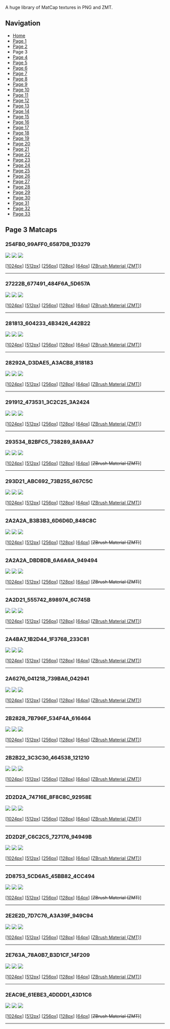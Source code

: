 A huge library of MatCap textures in PNG and ZMT.


## Navigation
* [Home](/)
* [Page 1](PAGE-1.md)
* [Page 2](PAGE-2.md)
* Page 3
* [Page 4](PAGE-4.md)
* [Page 5](PAGE-5.md)
* [Page 6](PAGE-6.md)
* [Page 7](PAGE-7.md)
* [Page 8](PAGE-8.md)
* [Page 9](PAGE-9.md)
* [Page 10](PAGE-10.md)
* [Page 11](PAGE-11.md)
* [Page 12](PAGE-12.md)
* [Page 13](PAGE-13.md)
* [Page 14](PAGE-14.md)
* [Page 15](PAGE-15.md)
* [Page 16](PAGE-16.md)
* [Page 17](PAGE-17.md)
* [Page 18](PAGE-18.md)
* [Page 19](PAGE-19.md)
* [Page 20](PAGE-20.md)
* [Page 21](PAGE-21.md)
* [Page 22](PAGE-22.md)
* [Page 23](PAGE-23.md)
* [Page 24](PAGE-24.md)
* [Page 25](PAGE-25.md)
* [Page 26](PAGE-26.md)
* [Page 27](PAGE-27.md)
* [Page 28](PAGE-28.md)
* [Page 29](PAGE-29.md)
* [Page 30](PAGE-30.md)
* [Page 31](PAGE-31.md)
* [Page 32](PAGE-32.md)
* [Page 33](PAGE-33.md)
## Page 3 Matcaps
### 254FB0_99AFF0_6587D8_1D3279
![](preview/254FB0_99AFF0_6587D8_1D3279-preview.png)
![](thumbnail/254FB0_99AFF0_6587D8_1D3279.jpg)
![](palette/254FB0_99AFF0_6587D8_1D3279-palette.png)

[[1024px](https://github.com/nidorx/matcaps/raw/master/1024/254FB0_99AFF0_6587D8_1D3279.png)]
[[512px](https://github.com/nidorx/matcaps/raw/master/512/254FB0_99AFF0_6587D8_1D3279-512px.png)]
[[256px](https://github.com/nidorx/matcaps/raw/master/256/254FB0_99AFF0_6587D8_1D3279-256px.png)]
[[128px](https://github.com/nidorx/matcaps/raw/master/128/254FB0_99AFF0_6587D8_1D3279-128px.png)]
[[64px](https://github.com/nidorx/matcaps/raw/master/64/254FB0_99AFF0_6587D8_1D3279-64px.png)]
[[ZBrush Material (ZMT)](https://github.com/nidorx/matcaps/raw/master/zmt/254FB0_99AFF0_6587D8_1D3279.zmt)]

---
### 27222B_677491_484F6A_5D657A
![](preview/27222B_677491_484F6A_5D657A-preview.png)
![](thumbnail/27222B_677491_484F6A_5D657A.jpg)
![](palette/27222B_677491_484F6A_5D657A-palette.png)

[[1024px](https://github.com/nidorx/matcaps/raw/master/1024/27222B_677491_484F6A_5D657A.png)]
[[512px](https://github.com/nidorx/matcaps/raw/master/512/27222B_677491_484F6A_5D657A-512px.png)]
[[256px](https://github.com/nidorx/matcaps/raw/master/256/27222B_677491_484F6A_5D657A-256px.png)]
[[128px](https://github.com/nidorx/matcaps/raw/master/128/27222B_677491_484F6A_5D657A-128px.png)]
[[64px](https://github.com/nidorx/matcaps/raw/master/64/27222B_677491_484F6A_5D657A-64px.png)]
[[ZBrush Material (ZMT)](https://github.com/nidorx/matcaps/raw/master/zmt/27222B_677491_484F6A_5D657A.zmt)]

---
### 281813_604233_4B3426_442B22
![](preview/281813_604233_4B3426_442B22-preview.png)
![](thumbnail/281813_604233_4B3426_442B22.jpg)
![](palette/281813_604233_4B3426_442B22-palette.png)

[[1024px](https://github.com/nidorx/matcaps/raw/master/1024/281813_604233_4B3426_442B22.png)]
[[512px](https://github.com/nidorx/matcaps/raw/master/512/281813_604233_4B3426_442B22-512px.png)]
[[256px](https://github.com/nidorx/matcaps/raw/master/256/281813_604233_4B3426_442B22-256px.png)]
[[128px](https://github.com/nidorx/matcaps/raw/master/128/281813_604233_4B3426_442B22-128px.png)]
[[64px](https://github.com/nidorx/matcaps/raw/master/64/281813_604233_4B3426_442B22-64px.png)]
[[ZBrush Material (ZMT)](https://github.com/nidorx/matcaps/raw/master/zmt/281813_604233_4B3426_442B22.zmt)]

---
### 28292A_D3DAE5_A3ACB8_818183
![](preview/28292A_D3DAE5_A3ACB8_818183-preview.png)
![](thumbnail/28292A_D3DAE5_A3ACB8_818183.jpg)
![](palette/28292A_D3DAE5_A3ACB8_818183-palette.png)

[[1024px](https://github.com/nidorx/matcaps/raw/master/1024/28292A_D3DAE5_A3ACB8_818183.png)]
[[512px](https://github.com/nidorx/matcaps/raw/master/512/28292A_D3DAE5_A3ACB8_818183-512px.png)]
[[256px](https://github.com/nidorx/matcaps/raw/master/256/28292A_D3DAE5_A3ACB8_818183-256px.png)]
[[128px](https://github.com/nidorx/matcaps/raw/master/128/28292A_D3DAE5_A3ACB8_818183-128px.png)]
[[64px](https://github.com/nidorx/matcaps/raw/master/64/28292A_D3DAE5_A3ACB8_818183-64px.png)]
[[ZBrush Material (ZMT)](https://github.com/nidorx/matcaps/raw/master/zmt/28292A_D3DAE5_A3ACB8_818183.zmt)]

---
### 291912_473531_3C2C25_3A2424
![](preview/291912_473531_3C2C25_3A2424-preview.png)
![](thumbnail/291912_473531_3C2C25_3A2424.jpg)
![](palette/291912_473531_3C2C25_3A2424-palette.png)

[[1024px](https://github.com/nidorx/matcaps/raw/master/1024/291912_473531_3C2C25_3A2424.png)]
[[512px](https://github.com/nidorx/matcaps/raw/master/512/291912_473531_3C2C25_3A2424-512px.png)]
[[256px](https://github.com/nidorx/matcaps/raw/master/256/291912_473531_3C2C25_3A2424-256px.png)]
[[128px](https://github.com/nidorx/matcaps/raw/master/128/291912_473531_3C2C25_3A2424-128px.png)]
[[64px](https://github.com/nidorx/matcaps/raw/master/64/291912_473531_3C2C25_3A2424-64px.png)]
[[ZBrush Material (ZMT)](https://github.com/nidorx/matcaps/raw/master/zmt/291912_473531_3C2C25_3A2424.zmt)]

---
### 293534_B2BFC5_738289_8A9AA7
![](preview/293534_B2BFC5_738289_8A9AA7-preview.png)
![](thumbnail/293534_B2BFC5_738289_8A9AA7.jpg)
![](palette/293534_B2BFC5_738289_8A9AA7-palette.png)

[[1024px](https://github.com/nidorx/matcaps/raw/master/1024/293534_B2BFC5_738289_8A9AA7.png)]
[[512px](https://github.com/nidorx/matcaps/raw/master/512/293534_B2BFC5_738289_8A9AA7-512px.png)]
[[256px](https://github.com/nidorx/matcaps/raw/master/256/293534_B2BFC5_738289_8A9AA7-256px.png)]
[[128px](https://github.com/nidorx/matcaps/raw/master/128/293534_B2BFC5_738289_8A9AA7-128px.png)]
[[64px](https://github.com/nidorx/matcaps/raw/master/64/293534_B2BFC5_738289_8A9AA7-64px.png)]
[~~ZBrush Material (ZMT)~~]

---
### 293D21_ABC692_73B255_667C5C
![](preview/293D21_ABC692_73B255_667C5C-preview.png)
![](thumbnail/293D21_ABC692_73B255_667C5C.jpg)
![](palette/293D21_ABC692_73B255_667C5C-palette.png)

[[1024px](https://github.com/nidorx/matcaps/raw/master/1024/293D21_ABC692_73B255_667C5C.png)]
[[512px](https://github.com/nidorx/matcaps/raw/master/512/293D21_ABC692_73B255_667C5C-512px.png)]
[[256px](https://github.com/nidorx/matcaps/raw/master/256/293D21_ABC692_73B255_667C5C-256px.png)]
[[128px](https://github.com/nidorx/matcaps/raw/master/128/293D21_ABC692_73B255_667C5C-128px.png)]
[[64px](https://github.com/nidorx/matcaps/raw/master/64/293D21_ABC692_73B255_667C5C-64px.png)]
[[ZBrush Material (ZMT)](https://github.com/nidorx/matcaps/raw/master/zmt/293D21_ABC692_73B255_667C5C.zmt)]

---
### 2A2A2A_B3B3B3_6D6D6D_848C8C
![](preview/2A2A2A_B3B3B3_6D6D6D_848C8C-preview.png)
![](thumbnail/2A2A2A_B3B3B3_6D6D6D_848C8C.jpg)
![](palette/2A2A2A_B3B3B3_6D6D6D_848C8C-palette.png)

[[1024px](https://github.com/nidorx/matcaps/raw/master/1024/2A2A2A_B3B3B3_6D6D6D_848C8C.png)]
[[512px](https://github.com/nidorx/matcaps/raw/master/512/2A2A2A_B3B3B3_6D6D6D_848C8C-512px.png)]
[[256px](https://github.com/nidorx/matcaps/raw/master/256/2A2A2A_B3B3B3_6D6D6D_848C8C-256px.png)]
[[128px](https://github.com/nidorx/matcaps/raw/master/128/2A2A2A_B3B3B3_6D6D6D_848C8C-128px.png)]
[[64px](https://github.com/nidorx/matcaps/raw/master/64/2A2A2A_B3B3B3_6D6D6D_848C8C-64px.png)]
[~~ZBrush Material (ZMT)~~]

---
### 2A2A2A_DBDBDB_6A6A6A_949494
![](preview/2A2A2A_DBDBDB_6A6A6A_949494-preview.png)
![](thumbnail/2A2A2A_DBDBDB_6A6A6A_949494.jpg)
![](palette/2A2A2A_DBDBDB_6A6A6A_949494-palette.png)

[[1024px](https://github.com/nidorx/matcaps/raw/master/1024/2A2A2A_DBDBDB_6A6A6A_949494.png)]
[[512px](https://github.com/nidorx/matcaps/raw/master/512/2A2A2A_DBDBDB_6A6A6A_949494-512px.png)]
[[256px](https://github.com/nidorx/matcaps/raw/master/256/2A2A2A_DBDBDB_6A6A6A_949494-256px.png)]
[[128px](https://github.com/nidorx/matcaps/raw/master/128/2A2A2A_DBDBDB_6A6A6A_949494-128px.png)]
[[64px](https://github.com/nidorx/matcaps/raw/master/64/2A2A2A_DBDBDB_6A6A6A_949494-64px.png)]
[~~ZBrush Material (ZMT)~~]

---
### 2A2D21_555742_898974_6C745B
![](preview/2A2D21_555742_898974_6C745B-preview.png)
![](thumbnail/2A2D21_555742_898974_6C745B.jpg)
![](palette/2A2D21_555742_898974_6C745B-palette.png)

[[1024px](https://github.com/nidorx/matcaps/raw/master/1024/2A2D21_555742_898974_6C745B.png)]
[[512px](https://github.com/nidorx/matcaps/raw/master/512/2A2D21_555742_898974_6C745B-512px.png)]
[[256px](https://github.com/nidorx/matcaps/raw/master/256/2A2D21_555742_898974_6C745B-256px.png)]
[[128px](https://github.com/nidorx/matcaps/raw/master/128/2A2D21_555742_898974_6C745B-128px.png)]
[[64px](https://github.com/nidorx/matcaps/raw/master/64/2A2D21_555742_898974_6C745B-64px.png)]
[[ZBrush Material (ZMT)](https://github.com/nidorx/matcaps/raw/master/zmt/2A2D21_555742_898974_6C745B.zmt)]

---
### 2A4BA7_1B2D44_1F3768_233C81
![](preview/2A4BA7_1B2D44_1F3768_233C81-preview.png)
![](thumbnail/2A4BA7_1B2D44_1F3768_233C81.jpg)
![](palette/2A4BA7_1B2D44_1F3768_233C81-palette.png)

[[1024px](https://github.com/nidorx/matcaps/raw/master/1024/2A4BA7_1B2D44_1F3768_233C81.png)]
[[512px](https://github.com/nidorx/matcaps/raw/master/512/2A4BA7_1B2D44_1F3768_233C81-512px.png)]
[[256px](https://github.com/nidorx/matcaps/raw/master/256/2A4BA7_1B2D44_1F3768_233C81-256px.png)]
[[128px](https://github.com/nidorx/matcaps/raw/master/128/2A4BA7_1B2D44_1F3768_233C81-128px.png)]
[[64px](https://github.com/nidorx/matcaps/raw/master/64/2A4BA7_1B2D44_1F3768_233C81-64px.png)]
[[ZBrush Material (ZMT)](https://github.com/nidorx/matcaps/raw/master/zmt/2A4BA7_1B2D44_1F3768_233C81.zmt)]

---
### 2A6276_041218_739BA6_042941
![](preview/2A6276_041218_739BA6_042941-preview.png)
![](thumbnail/2A6276_041218_739BA6_042941.jpg)
![](palette/2A6276_041218_739BA6_042941-palette.png)

[[1024px](https://github.com/nidorx/matcaps/raw/master/1024/2A6276_041218_739BA6_042941.png)]
[[512px](https://github.com/nidorx/matcaps/raw/master/512/2A6276_041218_739BA6_042941-512px.png)]
[[256px](https://github.com/nidorx/matcaps/raw/master/256/2A6276_041218_739BA6_042941-256px.png)]
[[128px](https://github.com/nidorx/matcaps/raw/master/128/2A6276_041218_739BA6_042941-128px.png)]
[[64px](https://github.com/nidorx/matcaps/raw/master/64/2A6276_041218_739BA6_042941-64px.png)]
[[ZBrush Material (ZMT)](https://github.com/nidorx/matcaps/raw/master/zmt/2A6276_041218_739BA6_042941.zmt)]

---
### 2B2828_7B796F_534F4A_616464
![](preview/2B2828_7B796F_534F4A_616464-preview.png)
![](thumbnail/2B2828_7B796F_534F4A_616464.jpg)
![](palette/2B2828_7B796F_534F4A_616464-palette.png)

[[1024px](https://github.com/nidorx/matcaps/raw/master/1024/2B2828_7B796F_534F4A_616464.png)]
[[512px](https://github.com/nidorx/matcaps/raw/master/512/2B2828_7B796F_534F4A_616464-512px.png)]
[[256px](https://github.com/nidorx/matcaps/raw/master/256/2B2828_7B796F_534F4A_616464-256px.png)]
[[128px](https://github.com/nidorx/matcaps/raw/master/128/2B2828_7B796F_534F4A_616464-128px.png)]
[[64px](https://github.com/nidorx/matcaps/raw/master/64/2B2828_7B796F_534F4A_616464-64px.png)]
[[ZBrush Material (ZMT)](https://github.com/nidorx/matcaps/raw/master/zmt/2B2828_7B796F_534F4A_616464.zmt)]

---
### 2B2B22_3C3C30_464538_121210
![](preview/2B2B22_3C3C30_464538_121210-preview.png)
![](thumbnail/2B2B22_3C3C30_464538_121210.jpg)
![](palette/2B2B22_3C3C30_464538_121210-palette.png)

[[1024px](https://github.com/nidorx/matcaps/raw/master/1024/2B2B22_3C3C30_464538_121210.png)]
[[512px](https://github.com/nidorx/matcaps/raw/master/512/2B2B22_3C3C30_464538_121210-512px.png)]
[[256px](https://github.com/nidorx/matcaps/raw/master/256/2B2B22_3C3C30_464538_121210-256px.png)]
[[128px](https://github.com/nidorx/matcaps/raw/master/128/2B2B22_3C3C30_464538_121210-128px.png)]
[[64px](https://github.com/nidorx/matcaps/raw/master/64/2B2B22_3C3C30_464538_121210-64px.png)]
[[ZBrush Material (ZMT)](https://github.com/nidorx/matcaps/raw/master/zmt/2B2B22_3C3C30_464538_121210.zmt)]

---
### 2D2D2A_74716E_8F8C8C_92958E
![](preview/2D2D2A_74716E_8F8C8C_92958E-preview.png)
![](thumbnail/2D2D2A_74716E_8F8C8C_92958E.jpg)
![](palette/2D2D2A_74716E_8F8C8C_92958E-palette.png)

[[1024px](https://github.com/nidorx/matcaps/raw/master/1024/2D2D2A_74716E_8F8C8C_92958E.png)]
[[512px](https://github.com/nidorx/matcaps/raw/master/512/2D2D2A_74716E_8F8C8C_92958E-512px.png)]
[[256px](https://github.com/nidorx/matcaps/raw/master/256/2D2D2A_74716E_8F8C8C_92958E-256px.png)]
[[128px](https://github.com/nidorx/matcaps/raw/master/128/2D2D2A_74716E_8F8C8C_92958E-128px.png)]
[[64px](https://github.com/nidorx/matcaps/raw/master/64/2D2D2A_74716E_8F8C8C_92958E-64px.png)]
[[ZBrush Material (ZMT)](https://github.com/nidorx/matcaps/raw/master/zmt/2D2D2A_74716E_8F8C8C_92958E.zmt)]

---
### 2D2D2F_C6C2C5_727176_94949B
![](preview/2D2D2F_C6C2C5_727176_94949B-preview.png)
![](thumbnail/2D2D2F_C6C2C5_727176_94949B.jpg)
![](palette/2D2D2F_C6C2C5_727176_94949B-palette.png)

[[1024px](https://github.com/nidorx/matcaps/raw/master/1024/2D2D2F_C6C2C5_727176_94949B.png)]
[[512px](https://github.com/nidorx/matcaps/raw/master/512/2D2D2F_C6C2C5_727176_94949B-512px.png)]
[[256px](https://github.com/nidorx/matcaps/raw/master/256/2D2D2F_C6C2C5_727176_94949B-256px.png)]
[[128px](https://github.com/nidorx/matcaps/raw/master/128/2D2D2F_C6C2C5_727176_94949B-128px.png)]
[[64px](https://github.com/nidorx/matcaps/raw/master/64/2D2D2F_C6C2C5_727176_94949B-64px.png)]
[[ZBrush Material (ZMT)](https://github.com/nidorx/matcaps/raw/master/zmt/2D2D2F_C6C2C5_727176_94949B.zmt)]

---
### 2D8753_5CD6A5_45BB82_4CC494
![](preview/2D8753_5CD6A5_45BB82_4CC494-preview.png)
![](thumbnail/2D8753_5CD6A5_45BB82_4CC494.jpg)
![](palette/2D8753_5CD6A5_45BB82_4CC494-palette.png)

[[1024px](https://github.com/nidorx/matcaps/raw/master/1024/2D8753_5CD6A5_45BB82_4CC494.png)]
[[512px](https://github.com/nidorx/matcaps/raw/master/512/2D8753_5CD6A5_45BB82_4CC494-512px.png)]
[[256px](https://github.com/nidorx/matcaps/raw/master/256/2D8753_5CD6A5_45BB82_4CC494-256px.png)]
[[128px](https://github.com/nidorx/matcaps/raw/master/128/2D8753_5CD6A5_45BB82_4CC494-128px.png)]
[[64px](https://github.com/nidorx/matcaps/raw/master/64/2D8753_5CD6A5_45BB82_4CC494-64px.png)]
[~~ZBrush Material (ZMT)~~]

---
### 2E2E2D_7D7C76_A3A39F_949C94
![](preview/2E2E2D_7D7C76_A3A39F_949C94-preview.png)
![](thumbnail/2E2E2D_7D7C76_A3A39F_949C94.jpg)
![](palette/2E2E2D_7D7C76_A3A39F_949C94-palette.png)

[[1024px](https://github.com/nidorx/matcaps/raw/master/1024/2E2E2D_7D7C76_A3A39F_949C94.png)]
[[512px](https://github.com/nidorx/matcaps/raw/master/512/2E2E2D_7D7C76_A3A39F_949C94-512px.png)]
[[256px](https://github.com/nidorx/matcaps/raw/master/256/2E2E2D_7D7C76_A3A39F_949C94-256px.png)]
[[128px](https://github.com/nidorx/matcaps/raw/master/128/2E2E2D_7D7C76_A3A39F_949C94-128px.png)]
[[64px](https://github.com/nidorx/matcaps/raw/master/64/2E2E2D_7D7C76_A3A39F_949C94-64px.png)]
[[ZBrush Material (ZMT)](https://github.com/nidorx/matcaps/raw/master/zmt/2E2E2D_7D7C76_A3A39F_949C94.zmt)]

---
### 2E763A_78A0B7_B3D1CF_14F209
![](preview/2E763A_78A0B7_B3D1CF_14F209-preview.png)
![](thumbnail/2E763A_78A0B7_B3D1CF_14F209.jpg)
![](palette/2E763A_78A0B7_B3D1CF_14F209-palette.png)

[[1024px](https://github.com/nidorx/matcaps/raw/master/1024/2E763A_78A0B7_B3D1CF_14F209.png)]
[[512px](https://github.com/nidorx/matcaps/raw/master/512/2E763A_78A0B7_B3D1CF_14F209-512px.png)]
[[256px](https://github.com/nidorx/matcaps/raw/master/256/2E763A_78A0B7_B3D1CF_14F209-256px.png)]
[[128px](https://github.com/nidorx/matcaps/raw/master/128/2E763A_78A0B7_B3D1CF_14F209-128px.png)]
[[64px](https://github.com/nidorx/matcaps/raw/master/64/2E763A_78A0B7_B3D1CF_14F209-64px.png)]
[[ZBrush Material (ZMT)](https://github.com/nidorx/matcaps/raw/master/zmt/2E763A_78A0B7_B3D1CF_14F209.zmt)]

---
### 2EAC9E_61EBE3_4DDDD1_43D1C6
![](preview/2EAC9E_61EBE3_4DDDD1_43D1C6-preview.png)
![](thumbnail/2EAC9E_61EBE3_4DDDD1_43D1C6.jpg)
![](palette/2EAC9E_61EBE3_4DDDD1_43D1C6-palette.png)

[[1024px](https://github.com/nidorx/matcaps/raw/master/1024/2EAC9E_61EBE3_4DDDD1_43D1C6.png)]
[[512px](https://github.com/nidorx/matcaps/raw/master/512/2EAC9E_61EBE3_4DDDD1_43D1C6-512px.png)]
[[256px](https://github.com/nidorx/matcaps/raw/master/256/2EAC9E_61EBE3_4DDDD1_43D1C6-256px.png)]
[[128px](https://github.com/nidorx/matcaps/raw/master/128/2EAC9E_61EBE3_4DDDD1_43D1C6-128px.png)]
[[64px](https://github.com/nidorx/matcaps/raw/master/64/2EAC9E_61EBE3_4DDDD1_43D1C6-64px.png)]
[~~ZBrush Material (ZMT)~~]

---
